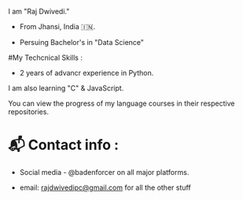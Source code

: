 I am "Raj Dwivedi."

- From Jhansi, India 🇮🇳.

- Persuing Bachelor's in "Data Science"

#My Techcnical Skills :

- 2 years of advancr experience in Python.

I am also learning "C" & JavaScript.

You can view the progress of my language courses in their respective repositories.

# 📬 Contact info :

- Social media - @badenforcer on all major platforms.

- email: rajdwivedipc@gmail.com for all the other stuff 


<!---
BadEnforcer/BadEnforcer is a ✨ special ✨ repository because its `README.md` (this file) appears on your GitHub profile.
You can click the Preview link to take a look at your changes.
--->

